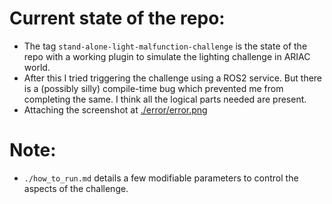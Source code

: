 # Current state of the repo:
- The tag `stand-alone-light-malfunction-challenge` is the state of the repo with a working plugin to simulate the lighting challenge in ARIAC world.
- After this I tried triggering the challenge using a ROS2 service. But there is a (possibly silly) compile-time bug which prevented me from completing the same. I think all the logical parts needed are present.
- Attaching the screenshot at [./error/error.png](https://github.com/sparsh-b/ARIAC/blob/light_malfunction_challenge/error/error.png)

# Note:
- `./how_to_run.md` details a few modifiable parameters to control the aspects of the challenge.